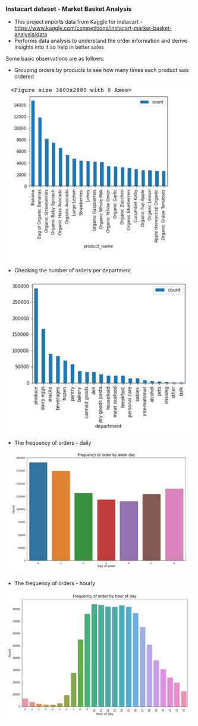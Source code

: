 ### Instacart dataset - Market Basket Analysis

* This project imports data from Kaggle for Instacart - https://www.kaggle.com/competitions/instacart-market-basket-analysis/data
* Performs data analysis to understand the order information and derive insights into it so help in better sales

Some basic observations are as follows:

* Grouping orders by products to see how many times each product was ordered

![alt text](https://github.com/arpithagurumurthy/Project_Instacart_MarketBasket/blob/main/num_orders_by_prods.png)

* Checking the number of orders per department

![alt text](https://github.com/arpithagurumurthy/Project_Instacart_MarketBasket/blob/main/num_orders_by_dept.png)

* The frequency of orders - daily 

![alt text](https://github.com/arpithagurumurthy/Project_Instacart_MarketBasket/blob/main/num_orders_day.png)

* The frequency of orders - hourly

![alt text](https://github.com/arpithagurumurthy/Project_Instacart_MarketBasket/blob/main/num_orders_hour.png)









